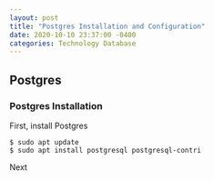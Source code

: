 ```yaml
---
layout: post
title: "Postgres Installation and Configuration"
date: 2020-10-10 23:37:00 -0400
categories: Technology Database
---
```

## Postgres

### Postgres Installation
First, install Postgres
```console
$ sudo apt update
$ sudo apt install postgresql postgresql-contri
```
Next

